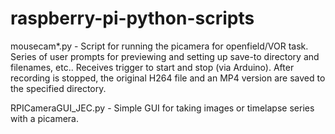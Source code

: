 # raspberry-pi-python-scripts

mousecam*.py - Script for running the picamera for openfield/VOR task. Series of user prompts for previewing and setting up save-to directory and filenames, etc.. Receives trigger to start and stop (via Arduino). After recording is stopped, the original H264 file and an MP4 version are saved to the specified directory.

RPICameraGUI_JEC.py - Simple GUI for taking images or timelapse series with a picamera.

